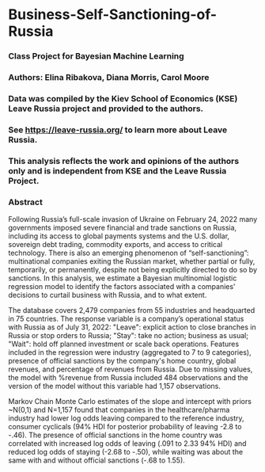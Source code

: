 # Business-Self-Sanctioning-of-Russia
### Class Project for Bayesian Machine Learning
### Authors: Elina Ribakova, Diana Morris, Carol Moore
### Data was compiled by the Kiev School of Economics (KSE) Leave Russia project and provided to the authors.  
### See https://leave-russia.org/ to learn more about Leave Russia.
### This analysis reflects the work and opinions of the authors only and is independent from KSE and the Leave Russia Project. 
### Abstract

Following Russia’s full-scale invasion of Ukraine on February 24, 2022 many governments imposed severe financial and trade sanctions on Russia, including its access to global payments systems and the U.S. dollar, sovereign debt trading, commodity exports, and access to critical technology.  There is also an emerging phenomenon of “self-sanctioning”: multinational companies exiting the Russian market, whether partial or fully, temporarily, or permanently, despite not being explicitly directed to do so by sanctions. In this analysis, we estimate a Bayesian multinomial logistic regression model to identify the factors associated with a companies' decisions to curtail business with Russia, and to what extent. 

The database covers 2,479 companies from 55 industries and headquarted in 75 countries. The response variable is a company’s operational status with Russia as of July 31, 2022:  "Leave": explicit action to close branches in Russia or stop orders to Russia; "Stay": take no action; business as usual; "Wait": hold off planned investment or scale back operations.  Features included in the regression were industry (aggregated to 7 to 9 categories), presence of official sanctions by the company's home country, global revenues, and percentage of revenues from Russia.  Due to missing values, the model with %revenue from Russia included 484 observations and the version of the model without this variable had 1,157 observations.

Markov Chain Monte Carlo estimates of the slope and intercept with priors ~N(0,1) and N=1,157 found that companies in the healthcare/pharma industry had lower log odds leaving compared to the reference industry, consumer cyclicals (94% HDI for posterior probability of leaving -2.8 to -.46).  The presence of official sanctions in the home country was correlated with increased log odds of leaving (.091 to 2.33 94% HDI) and reduced log odds of staying (-2.68 to -.50), while waiting was about the same with and without official sanctions (-.68 to 1.55).   

